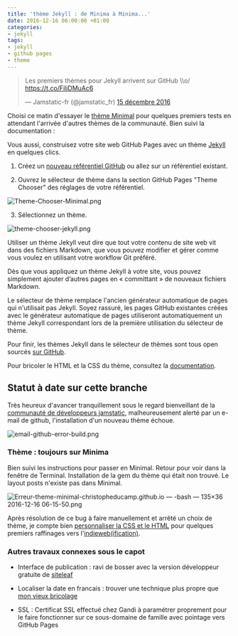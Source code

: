 ```yaml
---
title: 'thème Jekyll : de Minima à Minima...'
date: 2016-12-16 06:00:00 +01:00
categories:
- jekyll
tags:
- jekyll
- github pages
- theme
---
```


<blockquote class="twitter-tweet" data-lang="fr"><p lang="fr" dir="ltr">Les premiers thèmes pour Jekyll arrivent sur GitHub \\o/ <a href="https://t.co/FiljDMuAc6">https://t.co/FiljDMuAc6</a></p>— Jamstatic-fr (@jamstatic_fr) <a href="https://twitter.com/jamstatic_fr/status/809514418656710658">15 décembre 2016</a></blockquote>
<script async src="//platform.twitter.com/widgets.js" charset="utf-8"></script>

Choisi ce matin d'essayer le [thème Minimal](https://github.com/pages-themes/minimal) pour quelques premiers tests en attendant l'arrivée d'autres thèmes de la communauté. Bien suivi la documentation :

Vous aussi, construisez votre site web GitHub Pages avec un thème [Jekyll](https://jekyllrb.com) en quelques clics.

1. Créez un [nouveau référentiel GitHub](https://github.com/new) ou allez sur un référentiel existant.

2. Ouvrez le sélecteur de thème dans la section GitHub Pages "Theme Chooser"  des réglages de votre référentiel.

![Theme-Chooser-Minimal.png](/uploads/Theme-Chooser-Minimal.png)

3. Sélectionnez un thème.

![theme-chooser-jekyll.png](/uploads/theme-chooser-jekyll.png)

Utiliser un thème Jekyll veut dire que tout votre contenu de site web vit dans des fichiers Markdown, que vous pouvez modifier et gérer comme vous voulez en utilisant votre workflow Git préféré.

Dès que vous appliquez un thème Jekyll à votre site, vous pouvez simplement ajouter d’autres pages en « committant » de nouveaux fichiers Markdown.

Le sélecteur de thème remplace l'ancien générateur automatique de pages qui n'utilisait pas Jekyll. Soyez rassuré, les pages GitHub existantes créées avec le générateur automatique de pages utiliseront automatiquement un thème Jekyll correspondant lors de la première utilisation du sélecteur de thème.

Pour finir, les thèmes Jekyll dans le sélecteur de thèmes sont tous open sourcés [sur GitHub](https://github.com/pages-themes).

Pour bricoler le HTML et la CSS du thème, consultez la [documentation](https://help.github.com/articles/creating-a-github-pages-site-with-the-jekyll-theme-chooser/).

## Statut à date sur cette branche

Très heureux d'avancer tranquillement sous le regard bienveillant de la [communauté de développeurs jamstatic](https://jamstatic.fr/), malheureusement alerté par un e-mail de github, l'installation d'un nouveau thème échoue. 

![email-github-error-build.png](/uploads/email-github-error-build.png)

### Thème : toujours sur Minima

Bien suivi les instructions pour passer en Minimal. Retour pour voir dans la fenêtre de Terminal. Installation de la gem du thème qui était non trouvé. Le layout posts n'existe pas dans Minimal.

![Erreur-theme-minimal-christopheducamp.github.io — -bash — 135×36 2016-12-16 06-15-50.png](/uploads/Erreur-theme-minimal-christopheducamp.github.io%20%E2%80%94%20-bash%20%E2%80%94%20135%C3%9736%202016-12-16%2006-15-50.png)

Après résolution de ce bug à faire manuellement et arrêté un choix de thème, je compte bien [personnaliser la CSS et le HTML](https://help.github.com/articles/customizing-css-and-html-in-your-jekyll-theme/) pour quelques premiers raffinages vers l'[indieweb(ification)](http://indiewebify.me).

### Autres travaux connexes sous le capot

* Interface de publication : ravi de bosser avec la version développeur gratuite de [siteleaf ](http://siteleaf.com)

* Localiser la date en francais : trouver une technique plus propre que [mon vieux bricolage](http://christopheducamp.com/2013/12/26/jekyll-localiser-la-date/)

* SSL : Certificat SSL effectué chez Gandi à paramétrer proprement pour le faire fonctionner sur ce sous-domaine de famille avec pointage vers GitHub Pages